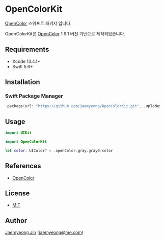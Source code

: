 # OpenColorKit

[OpenColor](https://yeun.github.io/open-color/) 스위프트 패키지 입니다.

OpenColorKit은 [OpenColor](https://yeun.github.io/open-color/) 1.9.1 버전 기반으로 제작되었습니다.

## Requirements

- Xcode 13.4.1+
- Swift 5.6+

## Installation

### Swift Package Manager

```swift
.package(url: "https://github.com/jaemyeong/OpenColorKit.git", .upToNextMajor(from: "0.1.5"))
```

## Usage

```swift
import UIKit

import OpenColorKit

let color: UIColor? = .openColor.gray.gray0.color
```

## References

- [OpenColor](https://yeun.github.io/open-color/)

## License

- [MIT](LICENSE)

## Author

[Jaemyeong Jin](https://github.com/jaemyeong) ([jaemyeong@me.com](mailto:jaemyeong@me.com))
